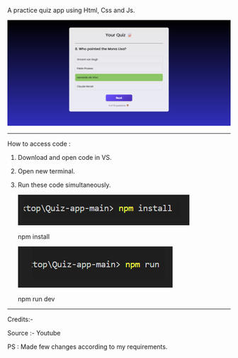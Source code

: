 A practice quiz app using Html, Css and Js.

![](pro.png)

------------------------------------------------------------------------------------------

How to access code :

1. Download and open code in VS.

2. Open new terminal.

3. Run these code simultaneously.
   
   ![](images_readme/install.png)
   
   npm install

   ![](images_readme/run.png)

   npm run dev

-----------------------------------------------------------------------------------------

Credits:-

Source :- Youtube

PS : Made few changes according to my requirements.



   
